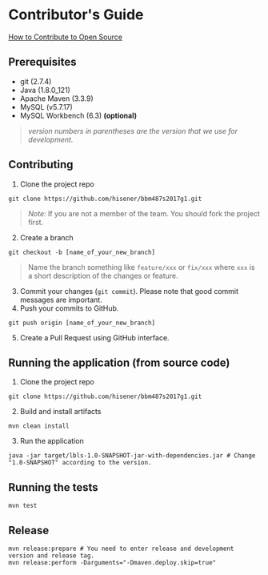 # Contributor's Guide

[How to Contribute to Open Source](https://opensource.guide/how-to-contribute/)

## Prerequisites
- git (2.7.4)
- Java (1.8.0_121)
- Apache Maven (3.3.9)
- MySQL (v5.7.17)
- MySQL Workbench (6.3) **(optional)**

> _version numbers in parentheses are the version that we use for development._

## Contributing

1. Clone the project repo
```shell
git clone https://github.com/hisener/bbm487s2017g1.git
```
> _Note:_ If you are not a member of the team. You should fork the project first.

2. Create a branch
```shell
git checkout -b [name_of_your_new_branch]
```
> Name the branch something like `feature/xxx` or `fix/xxx`
where `xxx` is a short description of the changes or feature.

3. Commit your changes (`git commit`). Please note that good commit messages are important.
4. Push your commits to GitHub.
```shell
git push origin [name_of_your_new_branch]
```
5. Create a Pull Request using GitHub interface.

## Running the application (from source code)

1. Clone the project repo
```shell
git clone https://github.com/hisener/bbm487s2017g1.git
```

2. Build and install artifacts
```shell
mvn clean install
```

3. Run the application
```shell
java -jar target/lbls-1.0-SNAPSHOT-jar-with-dependencies.jar # Change "1.0-SNAPSHOT" according to the version.
```

## Running the tests

```shell
mvn test
```

## Release

```shell
mvn release:prepare # You need to enter release and development version and release tag.
mvn release:perform -Darguments="-Dmaven.deploy.skip=true"
```